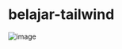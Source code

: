 # belajar-tailwind

![image](https://user-images.githubusercontent.com/20415821/216754218-825fc305-9657-4c85-b786-44cc8a9d752b.png)
